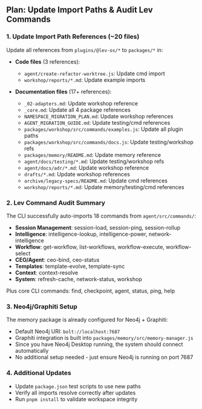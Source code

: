 ## Plan: Update Import Paths & Audit Lev Commands

### 1. Update Import Path References (~20 files)
Update all references from `plugins/@lev-os/*` to `packages/*` in:
- **Code files** (3 references):
  - `agent/create-refactor-worktree.js`: Update cmd import
  - `workshop/reports/*.md`: Update example imports

- **Documentation files** (17+ references):
  - `_02-adapters.md`: Update workshop reference
  - `_core.md`: Update all 4 package references
  - `NAMESPACE_MIGRATION_PLAN.md`: Update workshop references
  - `AGENT_MIGRATION_GUIDE.md`: Update testing/cmd references
  - `packages/workshop/src/commands/examples.js`: Update all plugin paths
  - `packages/workshop/src/commands/docs.js`: Update testing/workshop refs
  - `packages/memory/README.md`: Update memory reference
  - `agent/docs/testing/*.md`: Update testing/workshop refs
  - `agent/docs/adr/*.md`: Update workshop reference
  - `drafts/*.md`: Update workshop references
  - `archive/legacy-specs/README.md`: Update cmd references
  - `workshop/reports/*.md`: Update memory/testing/cmd references

### 2. Lev Command Audit Summary
The CLI successfully auto-imports 18 commands from `agent/src/commands/`:
- **Session Management**: session-load, session-ping, session-rollup
- **Intelligence**: intelligence-lookup, intelligence-power, network-intelligence
- **Workflow**: get-workflow, list-workflows, workflow-execute, workflow-select
- **CEO/Agent**: ceo-bind, ceo-status
- **Templates**: template-evolve, template-sync
- **Context**: context-resolve
- **System**: refresh-cache, network-status, workshop

Plus core CLI commands: find, checkpoint, agent, status, ping, help

### 3. Neo4j/Graphiti Setup
The memory package is already configured for Neo4j + Graphiti:
- Default Neo4j URI: `bolt://localhost:7687`
- Graphiti integration is built into `packages/memory/src/memory-manager.js`
- Since you have Neo4j Desktop running, the system should connect automatically
- No additional setup needed - just ensure Neo4j is running on port 7687

### 4. Additional Updates
- Update `package.json` test scripts to use new paths
- Verify all imports resolve correctly after updates
- Run `pnpm install` to validate workspace integrity